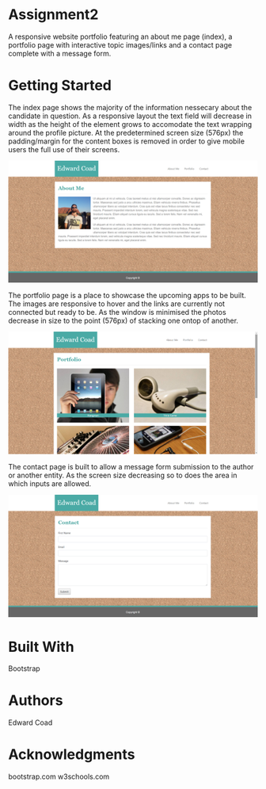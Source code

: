# Assignment2
A responsive website portfolio featuring an about me page (index), a portfolio page with interactive topic images/links and a contact page complete with a message form.

# Getting Started
The index page shows the majority of the information nessecary about the candidate in question. As a responsive layout the text field will decrease in width as the height of the element grows to accomodate the text wrapping around the profile picture. At the predetermined screen size (576px) the padding/margin for the content boxes is removed in order to give mobile users the full use of their screens.

![index.html](/assets/images/indexScreenShot.png?raw=true "index.html") 


The portfolio page is a place to showcase the upcoming apps to be built. The images are responsive to hover and the links are currently not connected but ready to be. As the window is minimised the photos decrease in size to the point (576px) of stacking one ontop of another.

![Portfolio.html](/assets/images/portfolioScreenShot.png?raw=true "portfolio.html") 
 


The contact page is built to allow a message form submission to the author or another entity. As the screen size decreasing so to does the area in which inputs are allowed.

![contact.html](/assets/images/contactScreenShot.png?raw=true "contact.html") 
 


# Built With

Bootstrap

# Authors

Edward Coad

# Acknowledgments

bootstrap.com
w3schools.com
